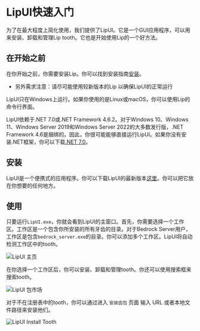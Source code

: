 # LipUI快速入门

为了在最大程度上简化使用，我们提供了LipUI。它是一个GUI应用程序，可以用来安装、卸载和管理Lip tooth。它也是开始使用Lip的一个好方法。

## 在开始之前

在你开始之前，你需要安装Lip。你可以找到安装指南[安装](installation.md)。

- 另外需求注意：请尽可能使用较新版本的Lip 以确保LipUI的正常运行

LipUI只在Windows上运行。如果你使用的是Linux或macOS，你可以使用Lip的命令行界面。

LipUI依赖于.NET 7.0或.NET Framework 4.6.2。对于Windows 10、Windows 11、Windows Server 2019和Windows Server 2022的大多数发行版，.NET Framework 4.6是捆绑的。因此，你很可能能够直接运行LipUI。如果你没有安装.NET框架，你可以下载[.NET 7.0](https://dotnet.microsoft.com/download/dotnet/7.0)。

## 安装

LipUI是一个便携式的应用程序。你可以下载LipUI的最新版本[这里](https://github.com/LiteLDev/LipUI/releases/latest)。你可以把它放在你想要的任何地方。

## 使用

只要运行`LipUI.exe`，你就会看到LipUI的主窗口。首先，你需要选择一个工作区。工作区是一个包含你所安装的所有牙齿的目录。对于Bedrock Server用户，工作区是包含`bedrock_server.exe`的目录。你可以添加多个工作区。LipUI将自动检测工作区中的tooth。

![LipUI 主页](../assets/img/lipui_main_window.png)

在你选择一个工作区后，你可以安装、卸载和管理tooth。你还可以使用搜索框来搜索tooth。

![LipUI 包市场](../assets/img/lipui_registry.png)

对于不在注册表中的tooth，你可以通过进入 `安装齿包` 页面 输入 URL 或者本地文件路径来安装他们。

![LipUI Install Tooth](../assets/img/lipui_install_tooth.png)